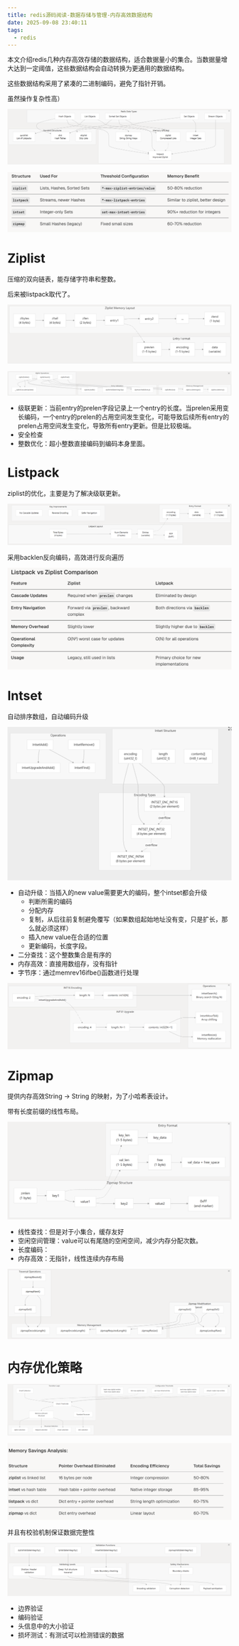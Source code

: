 ```yaml
---
title: redis源码阅读-数据存储与管理-内存高效数据结构
date: 2025-09-08 23:40:11
tags:
  - redis
---
```


本文介绍redis几种内存高效存储的数据结构，适合数据量小的集合。当数据量增大达到一定阈值，这些数据结构会自动转换为更通用的数据结构。

这些数据结构采用了紧凑的二进制编码，避免了指针开销。

虽然操作复杂性高）

![image-20250909124345482](./../images/image-20250909124345482.png)

![image-20250909124504467](./../images/image-20250909124504467.png)

# Ziplist

压缩的双向链表，能存储字符串和整数。

后来被listpack取代了。

![image-20250909125102157](./../images/image-20250909125102157.png)

![image-20250909125252521](./../images/image-20250909125252521.png)

- 级联更新：当前entry的prelen字段记录上一个entry的长度。当prelen采用变长编码，一个entry的prelen的占用空间发生变化，可能导致后续所有entry的prelen占用空间发生变化，导致所有entry更新。但是比较极端。
- 安全检查
- 整数优化：超小整数直接编码到编码本身里面。

# Listpack

ziplist的优化，主要是为了解决级联更新。

![image-20250909130024008](./../images/image-20250909130024008.png)

采用backlen反向编码，高效进行反向遍历

![image-20250909130240637](./../images/image-20250909130240637.png)

# Intset

自动排序数组，自动编码升级

![image-20250909130447175](./../images/image-20250909130447175.png)

- 自动升级：当插入的new value需要更大的编码，整个intset都会升级
  - 判断所需的编码
  - 分配内存
  - 复制，从后往前复制避免覆写（如果数组起始地址没有变，只是扩长，那么就必须这样）
  - 插入new value在合适的位置
  - 更新编码，长度字段。
- 二分查找：这个整数集合是有序的
- 内存高效：直接用数组存，没有指针
- 字节序：通过memrev16ifbe()函数进行处理

![image-20250909131216246](./../images/image-20250909131216246.png)

# Zipmap

提供内存高效String -> String  的映射，为了小哈希表设计。

带有长度前缀的线性布局。

![image-20250909131456301](./../images/image-20250909131456301.png)

- 线性查找：但是对于小集合，缓存友好
- 空闲空间管理：value可以有尾随的空闲空间，减少内存分配次数。
- 长度编码：
- 内存高效：无指针，线性连续内存布局

![image-20250909131935528](./../images/image-20250909131935528.png)

# 内存优化策略



![image-20250909132116465](./../images/image-20250909132116465.png)

![image-20250909132109202](./../images/image-20250909132109202.png)

并且有校验机制保证数据完整性

![image-20250909132157886](./../images/image-20250909132157886.png)

- 边界验证
- 编码验证
- 头信息中的大小验证
- 损坏测试：有测试可以检测错误的数据
